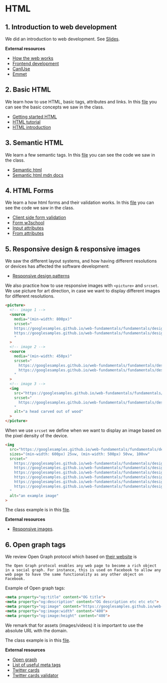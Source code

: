 # HTML

## 1. Introduction to web development

We did an introduction to web development. See [Slides](https://github.com/KeepCoding-FAM-Expleo-2022/curso-frontend/tree/main/html-day/html.pdf).

**External resources**

- [How the web works](https://developer.mozilla.org/en-US/docs/Learn/Getting_started_with_the_web/How_the_Web_works)
- [Frontend development](https://developer.mozilla.org/en-US/docs/Learn/Front-end_web_developer)
- [CanIUse](https://caniuse.com/)
- [Emmet]()

## 2. Basic HTML

We learn how to use HTML, basic tags, attributes and links. In this [file](https://github.com/KeepCoding-FAM-Expleo-2022/curso-frontend/blob/main/html-day/basic-tags/index.html) you can see the basic concepts we saw in the class.

- [Getting started HTML](https://developer.mozilla.org/en-US/docs/Learn/HTML/Introduction_to_HTML/Getting_started)
- [HTML tutorial](https://www.w3schools.com/html/)
- [HTML introduction](https://www.w3schools.com/html/html_intro.asp)

## 3. Semantic HTML

We learn a few semantic tags. In this [file](https://github.com/KeepCoding-FAM-Expleo-2022/curso-frontend/blob/main/html-day/basic-tags/index.html) you can see the code we saw in the class.

- [Semantic html](https://www.w3schools.com/html/html5_semantic_elements.asp)
- [Semantic html mdn docs](https://developer.mozilla.org/en-US/docs/Glossary/Semantics)

## 4. HTML Forms

We learn a how html forms and their validation works. In this [file](https://github.com/KeepCoding-FAM-Expleo-2022/curso-frontend/blob/main/html-day/basic-tags/index.html) you can see the code we saw in the class.

- [Client side form validation](https://developer.mozilla.org/en-US/docs/Learn/Forms/Form_validation)
- [Form w3school](https://www.w3schools.com/html/html_forms.asp)
- [Input attributes](https://www.w3schools.com/html/html_form_attributes.asp)
- [From attributes](https://www.w3schools.com/html/html_forms_attributes.asp)

## 5. Responsive design & responsive images

We saw the different layout systems, and how having different resolutions or devices has affected the software development:

- [Responsive design patterns](https://developers.google.com/web/fundamentals/design-and-ux/responsive/patterns)

We also practice how to use responsive images with `<picture>` and `srcset`. We use picture for art direction, in case we want to display different images for different resolutions.

```html
<picture>
  <!-- image 1 -->
  <source
    media="(min-width: 800px)"
    srcset="
    https://googlesamples.github.io/web-fundamentals/fundamentals/design-and-ux/responsive/head.jpg,
    https://googlesamples.github.io/web-fundamentals/fundamentals/design-and-ux/responsive/head-2x.jpg 2x
    "
  >
  <!-- image 2 -->
  <source
    media="(min-width: 450px)"
    srcset="
      https://googlesamples.github.io/web-fundamentals/fundamentals/design-and-ux/responsive/head-small.jpg,
      https://googlesamples.github.io/web-fundamentals/fundamentals/design-and-ux/responsive/head-small-2x.jpg 2x
    "
  >
  <!-- image 3 -->
  <img
    src="https://googlesamples.github.io/web-fundamentals/fundamentals/design-and-ux/responsive/head-fb.jpg"
    srcset="
      https://googlesamples.github.io/web-fundamentals/fundamentals/design-and-ux/responsive/head-fb-2x.jpg 2x
    "
    alt="a head carved out of wood"
  >
</picture>
```

When we use `srcset` we define when we want to display an image based on the pixel density of the device.

```html
<img
  src="https://googlesamples.github.io/web-fundamentals/fundamentals/design-and-ux/responsive/400.png" 
  sizes="(min-width: 600px) 25vw, (min-width: 500px) 50vw, 100vw"
  srcset="
    https://googlesamples.github.io/web-fundamentals/fundamentals/design-and-ux/responsive/100.png 100w,
    https://googlesamples.github.io/web-fundamentals/fundamentals/design-and-ux/responsive/200.png 200w,
    https://googlesamples.github.io/web-fundamentals/fundamentals/design-and-ux/responsive/400.png 400w,
    https://googlesamples.github.io/web-fundamentals/fundamentals/design-and-ux/responsive/800.png 800w,
    https://googlesamples.github.io/web-fundamentals/fundamentals/design-and-ux/responsive/1600.png 1600w,
    https://googlesamples.github.io/web-fundamentals/fundamentals/design-and-ux/responsive/2000.png 2000w
  "
  alt="an example image"
>
```

The class example is in this [file](https://github.com/KeepCoding-FAM-Expleo-2022/curso-frontend/blob/main/html-day/basic-tags/index.html).

**External resources**

- [Responsive images](https://github.com/KeepCoding-FAM-Expleo-2022/curso-frontend/blob/main/html-day/basic-tags/index.html).

## 6. Open graph tags

We review Open Graph protocol which based on [their website](https://ogp.me/) is
```
The Open Graph protocol enables any web page to become a rich object in a social graph. For instance, this is used on Facebook to allow any web page to have the same functionality as any other object on Facebook.
```

Example of Open graph tags:

```html
<meta property="og:title" content="OG title">
<meta property="og:description" content="OG description etc etc etc">
<meta property="og:image" content="https://googlesamples.github.io/web-fundamentals/fundamentals/design-and-ux/responsive/head-fb-2x.jpg">
<meta property="og:image:width" content="400">
<meta property="og:image:height" content="400">
```

We remark that for assets (images/videos) it is important to use the absolute URL with the domain.

The class example is in this [file](https://github.com/KeepCoding-FAM-Expleo-2022/curso-frontend/blob/main/html-day/basic-tags/index.html).

**External resources**

- [Open graph](https://ogp.me/)
- [List of useful meta tags](https://gist.github.com/lancejpollard/1978404)
- [Twitter cards](https://developer.twitter.com/en/docs/twitter-for-websites/cards/overview/markup)
- [Twitter cards validator](https://cards-dev.twitter.com/validator)
